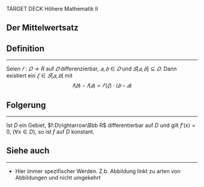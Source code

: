 
TARGET DECK
Höhere Mathematik II

Der Mittelwertsatz
--
## Definition
***
Seien $𝑓 : 𝐷 → R$ auf $𝐷$ differenzierbar, $𝑎, 𝑏 ∈ 𝐷$ und $𝑆[𝑎, 𝑏] ⊆ 𝐷$. Dann existiert ein $𝜉 ∈ 𝑆[𝑎, 𝑏]$ mit $$𝑓(𝑏) − 𝑓(𝑎) = 𝑓' (𝜉) · (𝑏 − 𝑎)$$
## Folgerung
***
Ist $D$ ein Gebiet, $f:D\rightarrow\Bbb R$ differentierbar auf $D$ und gilt $f'(x)=0$, $(\forall x\in D)$, so ist $f$ auf $D$ konstant.
## Siehe auch
***
* Hier immer spezifischer Werden. Z.b. Abbildung linkt zu arten von Abbildungen und nicht umgekehrt